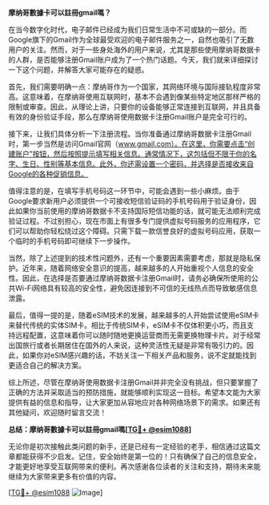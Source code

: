 **摩纳哥數據卡可以註冊gmail嗎？**

在当今数字化时代，电子邮件已经成为我们日常生活中不可或缺的一部分。而Google旗下的Gmail作为全球最受欢迎的电子邮件服务之一，自然也吸引了无数用户的关注。然而，对于一些身处海外的用户来说，尤其是那些使用摩纳哥数据卡的人群，是否能够注册Gmail账户成为了一个热门话题。今天，我们就来详细探讨一下这个问题，并解答大家可能存在的疑惑。

首先，我们需要明确一点：摩纳哥作为一个国家，其网络环境与国际接轨程度非常高。这意味着，在摩纳哥使用互联网时，基本不会遇到像某些特定地区那样严格的限制或审查。因此，从理论上讲，只要你的设备能够正常连接到互联网，并且具备有效的身份验证手段，那么在摩纳哥使用数据卡注册Gmail账户是完全可行的。

接下来，让我们具体分析一下注册流程。当你准备通过摩纳哥数据卡注册Gmail时，第一步当然是访问Gmail官网（www.gmail.com）。在这里，你需要点击“创建账户”按钮，然后按照提示填写相关信息。通常情况下，这包括但不限于你的名字、生日、性别等基本信息。此外，你还需设置一个密码，并选择是否接收来自Google的各种促销信息。

值得注意的是，在填写手机号码这一环节中，可能会遇到一些小麻烦。由于Google要求新用户必须提供一个可接收短信验证码的手机号码用于验证身份，因此如果你当前使用的摩纳哥数据卡不支持国际短信功能的话，就可能无法顺利完成验证过程。不过别担心，现在市面上有很多专门提供虚拟号码服务的应用程序，它们可以帮助你轻松绕过这个障碍。只需下载一款信誉良好的虚拟号码应用，获取一个临时的手机号码即可继续下一步操作。

当然，除了上述提到的技术性问题外，还有一个重要因素需要考虑，那就是隐私保护。近年来，随着网络安全意识的提高，越来越多的人开始重视个人信息的安全性。因此，在选择是否要通过摩纳哥数据卡注册Gmail时，请务必确保所使用的公共Wi-Fi网络具有较高的安全性，避免因连接到不可信的无线热点而导致敏感信息泄露。

最后，值得一提的是，随着eSIM技术的发展，越来越多的人开始尝试使用eSIM卡来替代传统的实体SIM卡。相比于传统SIM卡，eSIM卡不仅体积更小巧，而且支持远程配置，这意味着你可以随时随地更换运营商而无需更换物理卡片。对于经常出国旅行或者长期居住在国外的人来说，这种灵活性无疑是非常有吸引力的。因此，如果你对eSIM感兴趣的话，不妨关注一下相关产品和服务，说不定就能找到更适合自己的解决方案。

综上所述，尽管在摩纳哥使用数据卡注册Gmail并非完全没有挑战，但只要掌握了正确的方法并采取适当的预防措施，就能够顺利实现这一目标。希望本文能为大家提供有益的信息和指导，让大家更加从容地应对各种网络场景下的需求。如果还有其他疑问，欢迎随时留言交流！

**总结：摩纳哥數據卡可以註冊gmail嗎[[TG💪+ @esim1088](https://t.me/s/esim1088)]**

无论你是初次接触此类问题的新手，还是已经有一定经验的老手，相信通过这篇文章都能获得不少启发。记住，安全始终是第一位的！只有确保了自己的信息安全，才能更好地享受互联网带来的便利。再次感谢各位读者的关注和支持，期待未来能继续为大家带来更多有价值的内容。

[[TG💪+ @esim1088](https://t.me/s/esim1088) ![Image](https://i.postimg.cc/4NQfJmqS/Snipaste-2025-05-13-00-14-12.png)]
